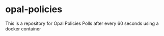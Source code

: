 # opal-policies
This is a repository for Opal Policies Polls after every 60 seconds using a docker container
